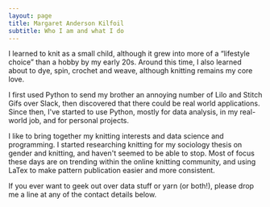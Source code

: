 ```yaml
---
layout: page
title: Margaret Anderson Kilfoil
subtitle: Who I am and what I do
---
```


I learned to knit as a small child, although it grew into more of a “lifestyle choice” than a hobby by my early 20s. Around this time, I also learned about to dye, spin, crochet and weave, although knitting remains my core love.

I first used Python to send my brother an annoying number of Lilo and Stitch Gifs over Slack, then discovered that there could be real world applications. Since then, I've started to use Python, mostly for data analysis, in my real-world job, and for personal projects.

I like to bring together my knitting interests and data science and programming. I started researching knitting for my sociology thesis on gender and knitting, and haven't seemed to be able to stop. Most of focus these days are on trending within the online knitting community, and using LaTex to make pattern publication easier and more consistent.

If you ever want to geek out over data stuff or yarn (or both!), please drop me a line at any of the contact details below.
